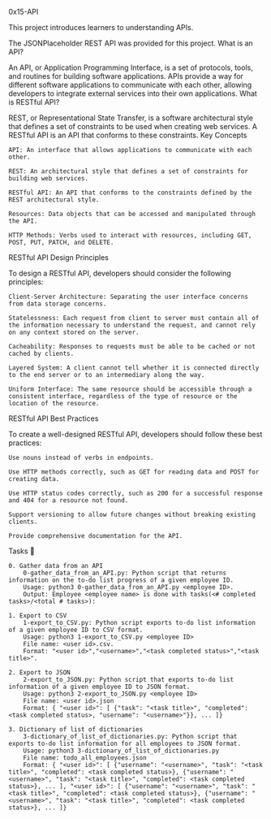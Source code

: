 0x15-API

This project introduces learners to understanding APIs.

The JSONPlaceholder REST API was provided for this project.
What is an API?

An API, or Application Programming Interface, is a set of protocols, tools, and routines for building software applications. APIs provide a way for different software applications to communicate with each other, allowing developers to integrate external services into their own applications.
What is RESTful API?

REST, or Representational State Transfer, is a software architectural style that defines a set of constraints to be used when creating web services. A RESTful API is an API that conforms to these constraints.
Key Concepts

    API: An interface that allows applications to communicate with each other.

    REST: An architectural style that defines a set of constraints for building web services.

    RESTful API: An API that conforms to the constraints defined by the REST architectural style.

    Resources: Data objects that can be accessed and manipulated through the API.

    HTTP Methods: Verbs used to interact with resources, including GET, POST, PUT, PATCH, and DELETE.

RESTful API Design Principles

To design a RESTful API, developers should consider the following principles:

    Client-Server Architecture: Separating the user interface concerns from data storage concerns.

    Statelessness: Each request from client to server must contain all of the information necessary to understand the request, and cannot rely on any context stored on the server.

    Cacheability: Responses to requests must be able to be cached or not cached by clients.

    Layered System: A client cannot tell whether it is connected directly to the end server or to an intermediary along the way.

    Uniform Interface: The same resource should be accessible through a consistent interface, regardless of the type of resource or the location of the resource.

RESTful API Best Practices

To create a well-designed RESTful API, developers should follow these best practices:

    Use nouns instead of verbs in endpoints.

    Use HTTP methods correctly, such as GET for reading data and POST for creating data.

    Use HTTP status codes correctly, such as 200 for a successful response and 404 for a resource not found.

    Support versioning to allow future changes without breaking existing clients.

    Provide comprehensive documentation for the API.

Tasks 📃

    0. Gather data from an API
        0-gather_data_from_an_API.py: Python script that returns information on the to-do list progress of a given employee ID.
        Usage: python3 0-gather_data_from_an_API.py <employee ID>.
        Output: Employee <employee name> is done with tasks(<# completed tasks>/<total # tasks>):

    1. Export to CSV
        1-export_to_CSV.py: Python script exports to-do list information of a given employee ID to CSV format.
        Usage: python3 1-export_to_CSV.py <employee ID>
        File name: <user id>.csv.
        Format: "<user id>","<username>","<task completed status>","<task title>".

    2. Export to JSON
        2-export_to_JSON.py: Python script that exports to-do list information of a given employee ID to JSON format.
        Usage: python3 2-export_to_JSON.py <employee ID>
        File name: <user id>.json
        Format: { "<user id>": [ {"task": "<task title>", "completed": <task completed status>, "username": "<username>"}}, ... ]}

    3. Dictionary of list of dictionaries
        3-dictionary_of_list_of_dictionaries.py: Python script that exports to-do list information for all employees to JSON format.
        Usage: python3 3-dictionary_of_list_of_dictionaries.py
        File name: todo_all_employees.json
        Format: { "<user id>": [ {"username": "<username>", "task": "<task title>", "completed": <task completed status>}, {"username": "<username>", "task": "<task title>", "completed": <task completed status>}, ... ], "<user id>": [ {"username": "<username>", "task": "<task title>", "completed": <task completed status>}, {"username": "<username>", "task": "<task title>", "completed": <task completed status>}, ... ]}

